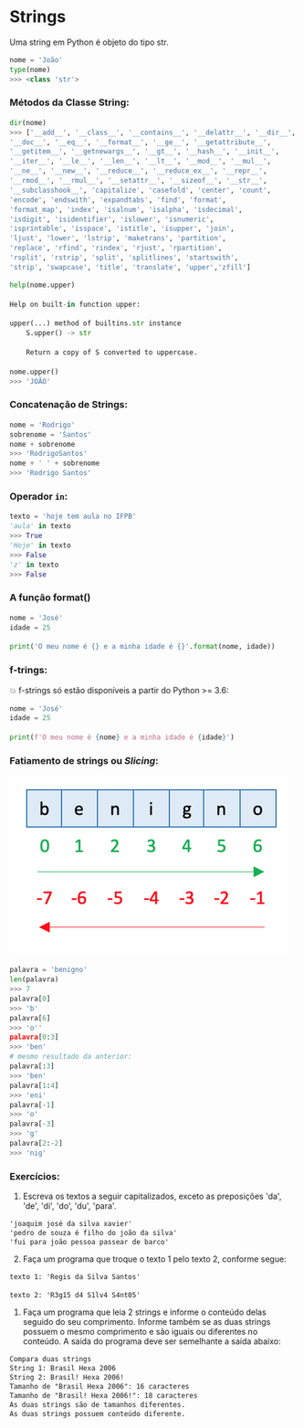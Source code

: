 # Strings

Uma string em Python é objeto do tipo str.

```python
nome = 'João'
type(nome)
>>> <class 'str'>
```

### Métodos da Classe String:

```python
dir(nome)
>>> ['__add__', '__class__', '__contains__', '__delattr__', '__dir__',
'__doc__', '__eq__', '__format__', '__ge__', '__getattribute__',
'__getitem__', '__getnewargs__', '__gt__', '__hash__', '__init__',
'__iter__', '__le__', '__len__', '__lt__', '__mod__', '__mul__',
'__ne__', '__new__', '__reduce__', '__reduce_ex__', '__repr__',
'__rmod__', '__rmul__', '__setattr__', '__sizeof__', '__str__',
'__subclasshook__', 'capitalize', 'casefold', 'center', 'count',
'encode', 'endswith', 'expandtabs', 'find', 'format',
'format_map', 'index', 'isalnum', 'isalpha', 'isdecimal',
'isdigit', 'isidentifier', 'islower', 'isnumeric',
'isprintable', 'isspace', 'istitle', 'isupper', 'join',
'ljust', 'lower', 'lstrip', 'maketrans', 'partition',
'replace', 'rfind', 'rindex', 'rjust', 'rpartition',
'rsplit', 'rstrip', 'split', 'splitlines', 'startswith',
'strip', 'swapcase', 'title', 'translate', 'upper','zfill']
```

```python
help(nome.upper)

Help on built-in function upper:

upper(...) method of builtins.str instance
    S.upper() -> str

    Return a copy of S converted to uppercase.
    
nome.upper()    
>>> 'JOÃO'
```

### Concatenação de Strings:

```python
nome = 'Rodrigo'
sobrenome = 'Santos'
nome + sobrenome
>>> 'RodrigoSantos'
nome + ' ' + sobrenome
>>> 'Rodrigo Santos'
```

### Operador `in`:

```python
texto = 'hoje tem aula no IFPB'
'aula' in texto
>>> True
'Hoje' in texto
>>> False
'z' in texto
>>> False 
```

###  A função format()

```python
nome = 'José'
idade = 25

print('O meu nome é {} e a minha idade é {}'.format(nome, idade))
```

### f-trings:

💥  f-strings só estão disponíveis a partir do Python >= 3.6:

```python
nome = 'José'
idade = 25

print(f'O meu nome é {nome} e a minha idade é {idade}')
```

### Fatiamento de strings ou *Slicing*:

![](.pastes/2019-09-11-07-58-25.png)

```python
palavra = 'benigno'
len(palavra)
>>> 7
palavra[0]
>>> 'b'
palavra[6]
>>> 'o''
palavra[0:3]
>>> 'ben'
# mesmo resultado da anterior:
palavra[:3]
>>> 'ben'
palavra[1:4]
>>> 'eni'
palavra[-1]
>>> 'o'
palavra[-3]
>>> 'g'
palavra[2:-2]
>>> 'nig'
```

### Exercícios:

1. Escreva os textos a seguir capitalizados, exceto as preposições 'da', 'de', 'di', 'do', 'du', 'para'.

```
'joaquim josé da silva xavier'
'pedro de souza é filho do joão da silva'
'fui para joão pessoa passear de barco'
```

2. Faça um programa que troque o texto 1 pelo texto 2, conforme segue:

```
texto 1: 'Regis da Silva Santos'

texto 2: 'R3g15 d4 S1lv4 S4nt05'
```
1. Faça um programa que leia 2 strings e informe o conteúdo delas seguido do seu comprimento. Informe também se as duas strings possuem o mesmo comprimento e são iguais ou diferentes no conteúdo. A saída do programa deve ser semelhante a saída abaixo:
```
Compara duas strings
String 1: Brasil Hexa 2006
String 2: Brasil! Hexa 2006!
Tamanho de "Brasil Hexa 2006": 16 caracteres
Tamanho de "Brasil! Hexa 2006!": 18 caracteres
As duas strings são de tamanhos diferentes.
As duas strings possuem conteúdo diferente.
```